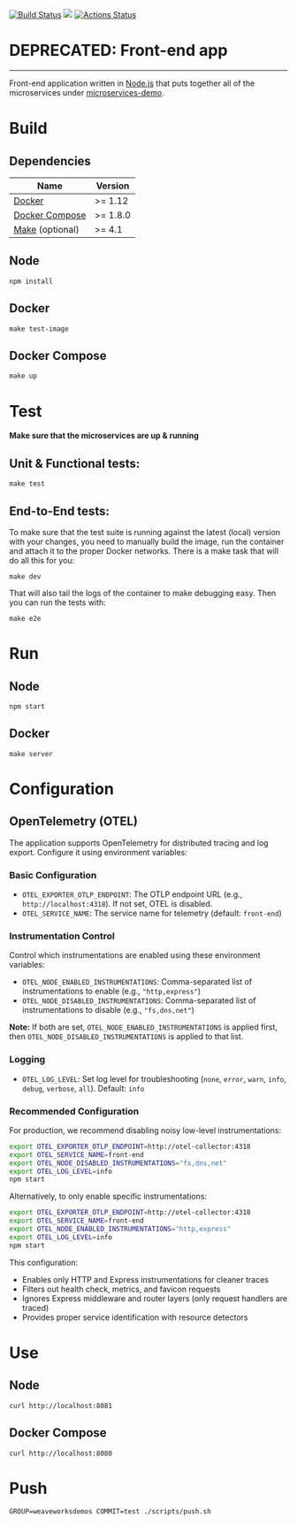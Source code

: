 [![Build Status](https://travis-ci.org/microservices-demo/front-end.svg?branch=master)](https://travis-ci.org/microservices-demo/front-end)
[![](https://images.microbadger.com/badges/image/weaveworksdemos/front-end.svg)](http://microbadger.com/images/weaveworksdemos/front-end "Get your own image badge on microbadger.com")
[![Actions Status](https://github.com/microservices-demo/front-end/workflows/ci/badge.svg)](https://github.com/microservices-demo/front-end/workflows/ci/badge.svg)


# DEPRECATED: Front-end app
---
Front-end application written in [Node.js](https://nodejs.org/en/) that puts together all of the microservices under [microservices-demo](https://github.com/microservices-demo/microservices-demo).

# Build

## Dependencies

<table>
  <thead>
    <tr>
      <th>Name</th>
      <th>Version</th>
    </tr>
  </thead>
  <tbody>
    <tr>
      <td><a href="https://docker.com">Docker</a></td>
      <td>>= 1.12</td>
    </tr>
    <tr>
      <td><a href="https://docs.docker.com/compose/">Docker Compose</a></td>
      <td>>= 1.8.0</td>
    </tr>
    <tr>
      <td><a href="gnu.org/s/make">Make</a>&nbsp;(optional)</td>
      <td>>= 4.1</td>
    </tr>
  </tbody>
</table>

## Node

`npm install`

## Docker

`make test-image`

## Docker Compose

`make up`

# Test

**Make sure that the microservices are up & running**

## Unit & Functional tests:

```
make test
```

## End-to-End tests:
  
To make sure that the test suite is running against the latest (local) version with your changes, you need to manually build
the image, run the container and attach it to the proper Docker networks.
There is a make task that will do all this for you:

```
make dev
```

That will also tail the logs of the container to make debugging easy.
Then you can run the tests with:

```
make e2e
```

# Run

## Node

`npm start`

## Docker

`make server`

# Configuration

## OpenTelemetry (OTEL)

The application supports OpenTelemetry for distributed tracing and log export. Configure it using environment variables:

### Basic Configuration

- `OTEL_EXPORTER_OTLP_ENDPOINT`: The OTLP endpoint URL (e.g., `http://localhost:4318`). If not set, OTEL is disabled.
- `OTEL_SERVICE_NAME`: The service name for telemetry (default: `front-end`)

### Instrumentation Control

Control which instrumentations are enabled using these environment variables:

- `OTEL_NODE_ENABLED_INSTRUMENTATIONS`: Comma-separated list of instrumentations to enable (e.g., `"http,express"`)
- `OTEL_NODE_DISABLED_INSTRUMENTATIONS`: Comma-separated list of instrumentations to disable (e.g., `"fs,dns,net"`)

**Note:** If both are set, `OTEL_NODE_ENABLED_INSTRUMENTATIONS` is applied first, then `OTEL_NODE_DISABLED_INSTRUMENTATIONS` is applied to that list.

### Logging

- `OTEL_LOG_LEVEL`: Set log level for troubleshooting (`none`, `error`, `warn`, `info`, `debug`, `verbose`, `all`). Default: `info`

### Recommended Configuration

For production, we recommend disabling noisy low-level instrumentations:

```bash
export OTEL_EXPORTER_OTLP_ENDPOINT=http://otel-collector:4318
export OTEL_SERVICE_NAME=front-end
export OTEL_NODE_DISABLED_INSTRUMENTATIONS="fs,dns,net"
export OTEL_LOG_LEVEL=info
npm start
```

Alternatively, to only enable specific instrumentations:

```bash
export OTEL_EXPORTER_OTLP_ENDPOINT=http://otel-collector:4318
export OTEL_SERVICE_NAME=front-end
export OTEL_NODE_ENABLED_INSTRUMENTATIONS="http,express"
export OTEL_LOG_LEVEL=info
npm start
```

This configuration:
- Enables only HTTP and Express instrumentations for cleaner traces
- Filters out health check, metrics, and favicon requests
- Ignores Express middleware and router layers (only request handlers are traced)
- Provides proper service identification with resource detectors

# Use

## Node

`curl http://localhost:8081`

## Docker Compose

`curl http://localhost:8080`

# Push

`GROUP=weaveworksdemos COMMIT=test ./scripts/push.sh`
